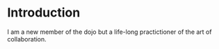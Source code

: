 # Introduction
I am a new member of the dojo but a life-long practictioner of the art of collaboration.
